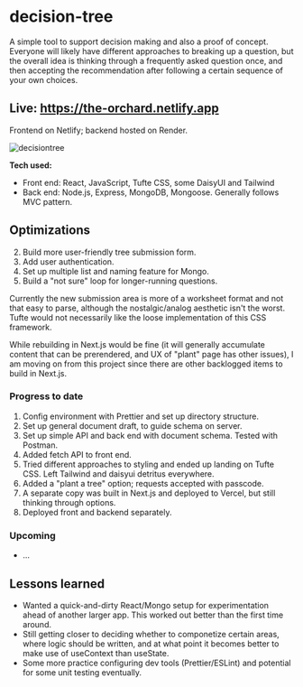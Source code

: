 # decision-tree
A simple tool to support decision making and also a proof of concept.
Everyone will likely have different approaches to breaking up a question, but the overall idea is thinking through a frequently asked question once, and then accepting the recommendation after following a certain sequence of your own choices.

## Live: https://the-orchard.netlify.app
Frontend on Netlify; backend hosted on Render.

![decisiontree](https://user-images.githubusercontent.com/102257735/188240088-d21de1a8-59b1-4c03-a71e-4b16808955d0.jpg)

**Tech used:** 
- Front end: React, JavaScript, Tufte CSS, some DaisyUI and Tailwind
- Back end: Node.js, Express, MongoDB, Mongoose. Generally follows MVC pattern.

## Optimizations
2. Build more user-friendly tree submission form.
3. Add user authentication.
4. Set up multiple list and naming feature for Mongo.
5. Build a "not sure" loop for longer-running questions.

Currently the new submission area is more of a worksheet format and not that easy to parse, although the nostalgic/analog aesthetic isn't the worst. Tufte would not necessarily like the loose implementation of this CSS framework.

While rebuilding in Next.js would be fine (it will generally accumulate content that can be prerendered, and UX of "plant" page has other issues), I am moving on from this project since there are other backlogged items to build in Next.js.

### Progress to date
1. Config environment with Prettier and set up directory structure. 
2. Set up general document draft, to guide schema on server.
3. Set up simple API and back end with document schema. Tested with Postman.
4. Added fetch API to front end.
5. Tried different approaches to styling and ended up landing on Tufte CSS. Left Tailwind and daisyui detritus everywhere.
6. Added a "plant a tree" option; requests accepted with passcode. 
7. A separate copy was built in Next.js and deployed to Vercel, but still thinking through options.
8. Deployed front and backend separately.

### Upcoming
- ...

## Lessons learned
- Wanted a quick-and-dirty React/Mongo setup for experimentation ahead of another larger app. This worked out better than the first time around.
- Still getting closer to deciding whether to componetize certain areas, where logic should be written, and at what point it becomes better to make use of useContext than useState.
- Some more practice configuring dev tools (Prettier/ESLint) and potential for some unit testing eventually. 
